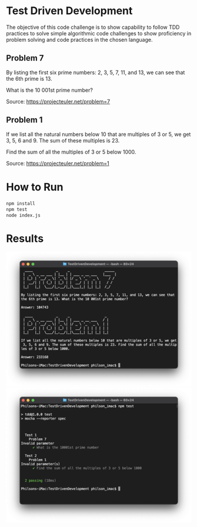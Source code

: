 # Test Driven Development

The objective of this code challenge is to show capability to follow TDD practices to solve simple algorithmic code challenges to show proficiency in problem solving and code practices in the chosen language.


## Problem 7
By listing the first six prime numbers: 2, 3, 5, 7, 11, and 13, we can see that the 6th prime is 13.

What is the 10 001st prime number?

Source: https://projecteuler.net/problem=7

## Problem 1
If we list all the natural numbers below 10 that are multiples of 3 or 5, we get 3, 5, 6 and 9. The sum of these multiples is 23.

Find the sum of all the multiples of 3 or 5 below 1000.

Source: https://projecteuler.net/problem=1


# How to Run
```
npm install
npm test
node index.js
```

# Results
![](Screenshot1.png)
![](Screenshot2.png)

